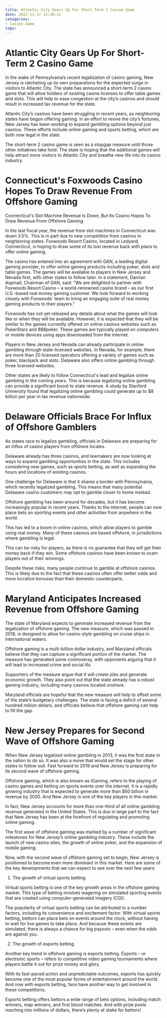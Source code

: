 ```yaml
---
title: Atlantic City Gears Up For Short Term 2 Casino Game
date: 2022-11-17 12:38:12
categories:
- Casino Game
tags:
---
```



#  Atlantic City Gears Up For Short-Term 2 Casino Game

In the wake of Pennsylvania’s recent legalization of casino gaming, New Jersey is ratcheting up its own preparations for the expected surge in visitors to Atlantic City. The state has announced a short-term 2 casino game that will allow holders of existing casino licenses to offer table games and slots. This will help to ease congestion at the city’s casinos and should result in increased tax revenue for the state.

Atlantic City’s casinos have been struggling in recent years, as neighboring states have begun offering gaming. In an effort to revive the city’s fortunes, New Jersey has been working to expand gambling options beyond just casinos. These efforts include online gaming and sports betting, which are both now legal in the state.

The short-term 2 casino game is seen as a stopgap measure until those other initiatives take hold. The state is hoping that the additional games will help attract more visitors to Atlantic City and breathe new life into its casino industry.

#  Connecticut's Foxwoods Casino Hopes To Draw Revenue From Offshore Gaming




Connecticut's Slot Machine Revenue Is Down, But Its Casino Hopes To Draw Revenue From Offshore Gaming. 


In the last fiscal year, the revenue from slot machines in Connecticut was down 3.5%. This is in part due to new competition from casinos in neighboring states. Foxwoods Resort Casino, located in Ledyard, Connecticut, is hoping to draw some of its lost revenue back with plans to offer online gaming.

The casino has entered into an agreement with GAN, a leading digital gaming provider, to offer online gaming products including poker, slots and table games. The games will be available to players in New Jersey and Nevada first, with other states to follow later.
In a statement, Damian Aspinall, Chairman of GAN, said: "We are delighted to partner with Foxwoods Resort Casino – a world-renowned casino brand – as our first U.S.-based real money gaming customer. We look forward to working closely with Foxwoods' team to bring an engaging suite of real money gaming products to their players."

Foxwoods has not yet released any details about what the games will look like or when they will be available. However, it is expected that they will be similar to the games currently offered on online casinos websites such as PokerStars and 888poker. These games are typically played on computers or mobile devices using apps downloaded from the internet.

Players in New Jersey and Nevada can already participate in online gambling through state-licensed websites. In Nevada, for example, there are more than 20 licensed operators offering a variety of games such as poker, blackjack and slots. Delaware also offers online gambling through three licensed websites.

Other states are likely to follow Connecticut's lead and legalize online gambling in the coming years. This is because legalizing online gambling can provide a significant boost to state revenue. A study by Stanford University found that legalizing online gambling could generate up to $8 billion per year in tax revenue nationwide.

#  Delaware Officials Brace For Influx of Offshore Gamblers

As states race to legalize gambling, officials in Delaware are preparing for an influx of casino players from offshore locales.

Delaware already has three casinos, and lawmakers are now looking at ways to expand gambling opportunities in the state. This includes considering new games, such as sports betting, as well as expanding the hours and locations of existing casinos.

One challenge for Delaware is that it shares a border with Pennsylvania, which recently legalized gambling. This means that many potential Delaware casino customers may opt to gamble closer to home instead.

Offshore gambling has been around for decades, but it has become increasingly popular in recent years. Thanks to the internet, people can now place bets on sporting events and other activities from anywhere in the world.

This has led to a boom in online casinos, which allow players to gamble using real money. Many of these casinos are based offshore, in jurisdictions where gambling is legal.

This can be risky for players, as there is no guarantee that they will get their money back if they win. Some offshore casinos have been known to scam players out of their winnings.

Despite these risks, many people continue to gamble at offshore casinos. This is likely due to the fact that these casinos often offer better odds and more lucrative bonuses than their domestic counterparts.

#  Maryland Anticipates Increased Revenue from Offshore Gaming

The state of Maryland expects to generate increased revenue from the legalization of offshore gaming. The new measure, which was passed in 2018, is designed to allow for casino-style gambling on cruise ships in international waters.

Offshore gaming is a multi-billion dollar industry, and Maryland officials believe that they can capture a significant portion of the market. The measure has generated some controversy, with opponents arguing that it will lead to increased crime and social ills.

Supporters of the measure argue that it will create jobs and generate economic growth. They also point out that the state already has a robust gaming industry, including many casinos located onshore.

Maryland officials are hopeful that the new measure will help to offset some of the state’s budgetary challenges. The state is facing a deficit of several hundred million dollars, and officials believe that offshore gaming can help to fill the gap.

#  New Jersey Prepares for Second Wave of Offshore Gaming

When New Jersey legalized online gambling in 2013, it was the first state in the nation to do so. It was also a move that would set the stage for other states to follow suit. Fast forward to 2019 and New Jersey is preparing for its second wave of offshore gaming.

Offshore gaming, which is also known as iGaming, refers to the playing of casino games and betting on sports events over the internet. It is a rapidly growing industry that is expected to generate more than $60 billion in revenue by 2020. And New Jersey is one of the key players in this market.

In fact, New Jersey accounts for more than one-third of all online gambling revenue generated in the United States. This is due in large part to the fact that New Jersey has been at the forefront of regulating and promoting online gaming.

The first wave of offshore gaming was marked by a number of significant milestones for New Jersey’s online gambling industry. These include the launch of new casino sites, the growth of online poker, and the expansion of mobile gaming.

Now, with the second wave of offshore gaming set to begin, New Jersey is positioned to become even more dominant in this market. Here are some of the key developments that we can expect to see over the next few years:

1) The growth of virtual sports betting

Virtual sports betting is one of the key growth areas in the offshore gaming market. This type of betting involves wagering on simulated sporting events that are created using computer-generated imagery (CGI).

The popularity of virtual sports betting can be attributed to a number factors, including its convenience and excitement factor. With virtual sports betting, bettors can place bets on events around the clock, without having to wait for live games to take place. And because these events are simulated, there is always a chance for big payouts – even when the odds are against you.

2) The growth of esports betting

Another key trend in offshore gaming is esports betting. Esports – or electronic sports – refers to competitive video gaming tournaments where players battle it out for prize money and glory.

With its fast-paced action and unpredictable outcomes, esports has quickly become one of the most popular forms of entertainment around the world. And now with esports betting, fans have another way to get involved in these competitions.

Esports betting offers bettors a wide range of bets options, including match winners, map winners, and first blood matches. And with prize pools reaching into millions of dollars, there’s plenty at stake for bettors!